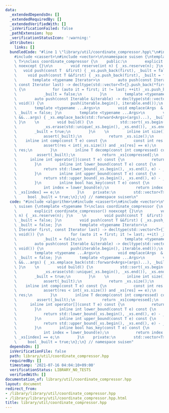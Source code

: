 ```yaml
---
data:
  _extendedDependsOn: []
  _extendedRequiredBy: []
  _extendedVerifiedWith: []
  _isVerificationFailed: false
  _pathExtension: hpp
  _verificationStatusIcon: ':warning:'
  attributes:
    links: []
  bundledCode: "#line 1 \"library/util/coordinate_compressor.hpp\"\n#include <algorithm>\n\
    #include <cassert>\n#include <vector>\n\nnamespace suisen {\ntemplate <typename\
    \ T>\nclass coordinate_compressor {\n    public:\n        explicit coordinate_compressor()\
    \ noexcept {}\n\n        void reserve(int n) { _xs.reserve(n); }\n    \n     \
    \   void push(const T  &first) { _xs.push_back(first), _built = false; }\n   \
    \     void push(const T &&first) { _xs.push_back(first), _built = false; }\n \
    \       template <typename Iterator>\n        auto push(const Iterator first,\
    \ const Iterator last) -> decltype(std::vector<T>{}.push_back(*first), void())\
    \ {\n            for (auto it = first; it != last; ++it) _xs.push_back(*it);\n\
    \            _built = false;\n        }\n        template <typename Iterable>\n\
    \        auto push(const Iterable &iterable) -> decltype(std::vector<T>{}.push_back(*iterable.begin()),\
    \ void()) {\n            push(iterable.begin(), iterable.end());\n        }\n\
    \        template <typename ...Args>\n        void emplace(Args  &...args) { _xs.emplace_back(std::forward<Args>(args)...),\
    \ _built = false; }\n        template <typename ...Args>\n        void emplace(Args\
    \ &&...args) { _xs.emplace_back(std::forward<Args>(args)...), _built = false;\
    \ }\n    \n        void build() {\n            std::sort(_xs.begin(), _xs.end());\n\
    \            _xs.erase(std::unique(_xs.begin(), _xs.end()), _xs.end());\n    \
    \        _built = true;\n        }\n    \n        inline int size() const {\n\
    \            assert(_built);\n            return _xs.size();\n        }\n    \
    \    inline int comp(const T e) const {\n            const int res = lower_bound(e);\n\
    \            assert(res < int(_xs.size()) and _xs[res] == e);\n            return\
    \ res;\n        }\n        inline T decomp(const int compressed) const {\n   \
    \         assert(_built);\n            return _xs[compressed];\n        }\n  \
    \      inline int operator[](const T e) const {\n            return comp(e);\n\
    \        }\n        inline int lower_bound(const T e) const {\n            assert(_built);\n\
    \            return std::lower_bound(_xs.begin(), _xs.end(), e) - _xs.begin();\n\
    \        }\n        inline int upper_bound(const T e) const {\n            assert(_built);\n\
    \            return std::upper_bound(_xs.begin(), _xs.end(), e) - _xs.begin();\n\
    \        }\n        inline bool has_key(const T e) const {\n            assert(_built);\n\
    \            int index = lower_bound(e);\n            return index < size() and\
    \ _xs[index] == e;\n        }\n    private:\n        std::vector<T> _xs;\n   \
    \     bool _built = true;\n};\n} // namespace suisen\n"
  code: "#include <algorithm>\n#include <cassert>\n#include <vector>\n\nnamespace\
    \ suisen {\ntemplate <typename T>\nclass coordinate_compressor {\n    public:\n\
    \        explicit coordinate_compressor() noexcept {}\n\n        void reserve(int\
    \ n) { _xs.reserve(n); }\n    \n        void push(const T  &first) { _xs.push_back(first),\
    \ _built = false; }\n        void push(const T &&first) { _xs.push_back(first),\
    \ _built = false; }\n        template <typename Iterator>\n        auto push(const\
    \ Iterator first, const Iterator last) -> decltype(std::vector<T>{}.push_back(*first),\
    \ void()) {\n            for (auto it = first; it != last; ++it) _xs.push_back(*it);\n\
    \            _built = false;\n        }\n        template <typename Iterable>\n\
    \        auto push(const Iterable &iterable) -> decltype(std::vector<T>{}.push_back(*iterable.begin()),\
    \ void()) {\n            push(iterable.begin(), iterable.end());\n        }\n\
    \        template <typename ...Args>\n        void emplace(Args  &...args) { _xs.emplace_back(std::forward<Args>(args)...),\
    \ _built = false; }\n        template <typename ...Args>\n        void emplace(Args\
    \ &&...args) { _xs.emplace_back(std::forward<Args>(args)...), _built = false;\
    \ }\n    \n        void build() {\n            std::sort(_xs.begin(), _xs.end());\n\
    \            _xs.erase(std::unique(_xs.begin(), _xs.end()), _xs.end());\n    \
    \        _built = true;\n        }\n    \n        inline int size() const {\n\
    \            assert(_built);\n            return _xs.size();\n        }\n    \
    \    inline int comp(const T e) const {\n            const int res = lower_bound(e);\n\
    \            assert(res < int(_xs.size()) and _xs[res] == e);\n            return\
    \ res;\n        }\n        inline T decomp(const int compressed) const {\n   \
    \         assert(_built);\n            return _xs[compressed];\n        }\n  \
    \      inline int operator[](const T e) const {\n            return comp(e);\n\
    \        }\n        inline int lower_bound(const T e) const {\n            assert(_built);\n\
    \            return std::lower_bound(_xs.begin(), _xs.end(), e) - _xs.begin();\n\
    \        }\n        inline int upper_bound(const T e) const {\n            assert(_built);\n\
    \            return std::upper_bound(_xs.begin(), _xs.end(), e) - _xs.begin();\n\
    \        }\n        inline bool has_key(const T e) const {\n            assert(_built);\n\
    \            int index = lower_bound(e);\n            return index < size() and\
    \ _xs[index] == e;\n        }\n    private:\n        std::vector<T> _xs;\n   \
    \     bool _built = true;\n};\n} // namespace suisen"
  dependsOn: []
  isVerificationFile: false
  path: library/util/coordinate_compressor.hpp
  requiredBy: []
  timestamp: '2021-07-16 04:04:10+09:00'
  verificationStatus: LIBRARY_NO_TESTS
  verifiedWith: []
documentation_of: library/util/coordinate_compressor.hpp
layout: document
redirect_from:
- /library/library/util/coordinate_compressor.hpp
- /library/library/util/coordinate_compressor.hpp.html
title: library/util/coordinate_compressor.hpp
---
```

